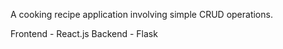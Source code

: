 A cooking recipe application involving simple CRUD operations.

Frontend - React.js
Backend - Flask
